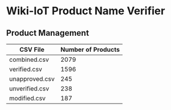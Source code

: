 # Wiki-IoT Product Name Verifier

## Product Management

<!-- TABLE_START -->
| CSV File       | Number of Products |
| -------------- | ------------------ |
| combined.csv   | 2079               |
| verified.csv   | 1596               |
| unapproved.csv | 245                |
| unverified.csv | 238                |
| modified.csv   | 187                |
<!-- TABLE_END -->
